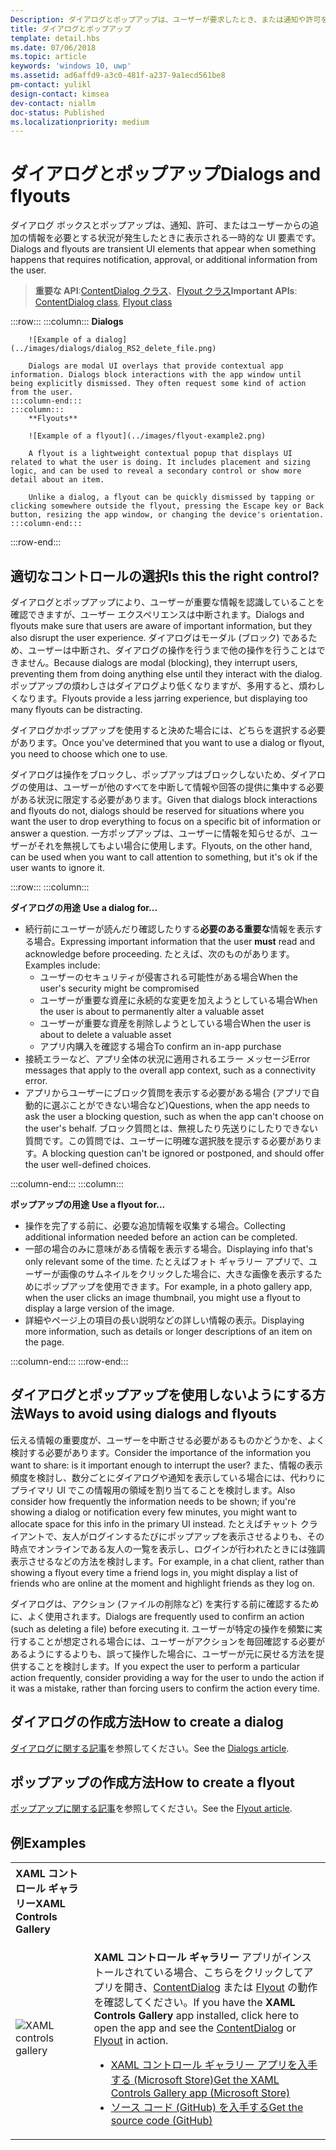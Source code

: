 ```yaml
---
Description: ダイアログとポップアップは、ユーザーが要求したとき、または通知や許可を必要とする状況が発生したときに表示される一時的な UI 要素です。
title: ダイアログとポップアップ
template: detail.hbs
ms.date: 07/06/2018
ms.topic: article
keywords: 'windows 10, uwp'
ms.assetid: ad6affd9-a3c0-481f-a237-9a1ecd561be8
pm-contact: yulikl
design-contact: kimsea
dev-contact: niallm
doc-status: Published
ms.localizationpriority: medium
---
```

# <a name="dialogs-and-flyouts"></a><span data-ttu-id="97996-104">ダイアログとポップアップ</span><span class="sxs-lookup"><span data-stu-id="97996-104">Dialogs and flyouts</span></span>



<span data-ttu-id="97996-105">ダイアログ ボックスとポップアップは、通知、許可、またはユーザーからの追加の情報を必要とする状況が発生したときに表示される一時的な UI 要素です。</span><span class="sxs-lookup"><span data-stu-id="97996-105">Dialogs and flyouts are transient UI elements that appear when something happens that requires notification, approval, or additional information from the user.</span></span>

> <span data-ttu-id="97996-106">**重要な API**:[ContentDialog クラス](/uwp/api/Windows.UI.Xaml.Controls.ContentDialog)、[Flyout クラス](/uwp/api/Windows.UI.Xaml.Controls.Flyout)</span><span class="sxs-lookup"><span data-stu-id="97996-106">**Important APIs**: [ContentDialog class](/uwp/api/Windows.UI.Xaml.Controls.ContentDialog), [Flyout class](/uwp/api/Windows.UI.Xaml.Controls.Flyout)</span></span>


:::row:::
    :::column:::
        **Dialogs**
        
        ![Example of a dialog](../images/dialogs/dialog_RS2_delete_file.png)

        Dialogs are modal UI overlays that provide contextual app information. Dialogs block interactions with the app window until being explicitly dismissed. They often request some kind of action from the user.
    :::column-end:::
    :::column::: 
        **Flyouts**

        ![Example of a flyout](../images/flyout-example2.png)

        A flyout is a lightweight contextual popup that displays UI related to what the user is doing. It includes placement and sizing logic, and can be used to reveal a secondary control or show more detail about an item.

        Unlike a dialog, a flyout can be quickly dismissed by tapping or clicking somewhere outside the flyout, pressing the Escape key or Back button, resizing the app window, or changing the device's orientation.
    :::column-end:::
:::row-end:::


## <a name="is-this-the-right-control"></a><span data-ttu-id="97996-107">適切なコントロールの選択</span><span class="sxs-lookup"><span data-stu-id="97996-107">Is this the right control?</span></span>

<span data-ttu-id="97996-108">ダイアログとポップアップにより、ユーザーが重要な情報を認識していることを確認できますが、ユーザー エクスペリエンスは中断されます。</span><span class="sxs-lookup"><span data-stu-id="97996-108">Dialogs and flyouts make sure that users are aware of important information, but they also disrupt the user experience.</span></span> <span data-ttu-id="97996-109">ダイアログはモーダル (ブロック) であるため、ユーザーは中断され、ダイアログの操作を行うまで他の操作を行うことはできません。</span><span class="sxs-lookup"><span data-stu-id="97996-109">Because dialogs are modal (blocking), they interrupt users, preventing them from doing anything else until they interact with the dialog.</span></span> <span data-ttu-id="97996-110">ポップアップの煩わしさはダイアログより低くなりますが、多用すると、煩わしくなります。</span><span class="sxs-lookup"><span data-stu-id="97996-110">Flyouts provide a less jarring experience, but displaying too many flyouts can be distracting.</span></span>

<span data-ttu-id="97996-111">ダイアログかポップアップを使用すると決めた場合には、どちらを選択する必要があります。</span><span class="sxs-lookup"><span data-stu-id="97996-111">Once you've determined that you want to use a dialog or flyout, you need to choose which one to use.</span></span>

<span data-ttu-id="97996-112">ダイアログは操作をブロックし、ポップアップはブロックしないため、ダイアログの使用は、ユーザーが他のすべてを中断して情報や回答の提供に集中する必要がある状況に限定する必要があります。</span><span class="sxs-lookup"><span data-stu-id="97996-112">Given that dialogs block interactions and flyouts do not, dialogs should be reserved for situations where you want the user to drop everything to focus on a specific bit of information or answer a question.</span></span> <span data-ttu-id="97996-113">一方ポップアップは、ユーザーに情報を知らせるが、ユーザーがそれを無視してもよい場合に使用します。</span><span class="sxs-lookup"><span data-stu-id="97996-113">Flyouts, on the other hand, can be used when you want to call attention to something, but it's ok if the user wants to ignore it.</span></span>

:::row:::
    :::column:::
   <p><span data-ttu-id="97996-114"><b>ダイアログの用途</b> </span><span class="sxs-lookup"><span data-stu-id="97996-114"><b>Use a dialog for...</b> </span></span><br/>
<ul>
<li><span data-ttu-id="97996-115">続行前にユーザーが読んだり確認したりする<b>必要のある重要な</b>情報を表示する場合。</span><span class="sxs-lookup"><span data-stu-id="97996-115">Expressing important information that the user <b>must</b> read and acknowledge before proceeding.</span></span> <span data-ttu-id="97996-116">たとえば、次のものがあります。</span><span class="sxs-lookup"><span data-stu-id="97996-116">Examples include:</span></span>
<ul>
  <li><span data-ttu-id="97996-117">ユーザーのセキュリティが侵害される可能性がある場合</span><span class="sxs-lookup"><span data-stu-id="97996-117">When the user's security might be compromised</span></span></li>
  <li><span data-ttu-id="97996-118">ユーザーが重要な資産に永続的な変更を加えようとしている場合</span><span class="sxs-lookup"><span data-stu-id="97996-118">When the user is about to permanently alter a valuable asset</span></span></li>
  <li><span data-ttu-id="97996-119">ユーザーが重要な資産を削除しようとしている場合</span><span class="sxs-lookup"><span data-stu-id="97996-119">When the user is about to delete a valuable asset</span></span></li>
  <li><span data-ttu-id="97996-120">アプリ内購入を確認する場合</span><span class="sxs-lookup"><span data-stu-id="97996-120">To confirm an in-app purchase</span></span></li>
</ul>

</li>
<li><span data-ttu-id="97996-121">接続エラーなど、アプリ全体の状況に適用されるエラー メッセージ</span><span class="sxs-lookup"><span data-stu-id="97996-121">Error messages that apply to the overall app context, such as a connectivity error.</span></span></li>
<li><span data-ttu-id="97996-122">アプリからユーザーにブロック質問を表示する必要がある場合 (アプリで自動的に選ぶことができない場合など)</span><span class="sxs-lookup"><span data-stu-id="97996-122">Questions, when the app needs to ask the user a blocking question, such as when the app can't choose on the user's behalf.</span></span> <span data-ttu-id="97996-123">ブロック質問とは、無視したり先送りにしたりできない質問です。この質問では、ユーザーに明確な選択肢を提示する必要があります。</span><span class="sxs-lookup"><span data-stu-id="97996-123">A blocking question can't be ignored or postponed, and should offer the user well-defined choices.</span></span></li>
</ul>
</p>
    :::column-end:::
    :::column:::
   <p><span data-ttu-id="97996-124"><b>ポップアップの用途</b> </span><span class="sxs-lookup"><span data-stu-id="97996-124"><b>Use a flyout for...</b> </span></span><br/>
<ul>
<li><span data-ttu-id="97996-125">操作を完了する前に、必要な追加情報を収集する場合。</span><span class="sxs-lookup"><span data-stu-id="97996-125">Collecting additional information needed before an action can be completed.</span></span></li>
<li><span data-ttu-id="97996-126">一部の場合のみに意味がある情報を表示する場合。</span><span class="sxs-lookup"><span data-stu-id="97996-126">Displaying info that's only relevant some of the time.</span></span> <span data-ttu-id="97996-127">たとえばフォト ギャラリー アプリで、ユーザーが画像のサムネイルをクリックした場合に、大きな画像を表示するためにポップアップを使用できます。</span><span class="sxs-lookup"><span data-stu-id="97996-127">For example, in a photo gallery app, when the user clicks an image thumbnail, you might use a flyout to display a large version of the image.</span></span></li>
<li><span data-ttu-id="97996-128">詳細やページ上の項目の長い説明などの詳しい情報の表示。</span><span class="sxs-lookup"><span data-stu-id="97996-128">Displaying more information, such as details or longer descriptions of an item on the page.</span></span></li>
</ul></p>
    :::column-end:::
:::row-end:::


## <a name="ways-to-avoid-using-dialogs-and-flyouts"></a><span data-ttu-id="97996-129">ダイアログとポップアップを使用しないようにする方法</span><span class="sxs-lookup"><span data-stu-id="97996-129">Ways to avoid using dialogs and flyouts</span></span>

<span data-ttu-id="97996-130">伝える情報の重要度が、ユーザーを中断させる必要があるものかどうかを、よく検討する必要があります。</span><span class="sxs-lookup"><span data-stu-id="97996-130">Consider the importance of the information you want to share: is it important enough to interrupt the user?</span></span> <span data-ttu-id="97996-131">また、情報の表示頻度を検討し、数分ごとにダイアログや通知を表示している場合には、代わりにプライマリ UI でこの情報用の領域を割り当てることを検討します。</span><span class="sxs-lookup"><span data-stu-id="97996-131">Also consider how frequently the information needs to be shown; if you're showing a dialog or notification every few minutes, you might want to allocate space for this info in the primary UI instead.</span></span> <span data-ttu-id="97996-132">たとえばチャット クライアントで、友人がログインするたびにポップアップを表示させるよりも、その時点でオンラインである友人の一覧を表示し、ログインが行われたときには強調表示させるなどの方法を検討します。</span><span class="sxs-lookup"><span data-stu-id="97996-132">For example, in a chat client, rather than showing a flyout every time a friend logs in, you might display a list of friends who are online at the moment and highlight friends as they log on.</span></span>

<span data-ttu-id="97996-133">ダイアログは、アクション (ファイルの削除など) を実行する前に確認するために、よく使用されます。</span><span class="sxs-lookup"><span data-stu-id="97996-133">Dialogs are frequently used to confirm an action (such as deleting a file) before executing it.</span></span> <span data-ttu-id="97996-134">ユーザーが特定の操作を頻繁に実行することが想定される場合には、ユーザーがアクションを毎回確認する必要があるようにするよりも、誤って操作した場合に、ユーザーが元に戻せる方法を提供することを検討します。</span><span class="sxs-lookup"><span data-stu-id="97996-134">If you expect the user to perform a particular action frequently, consider providing a way for the user to undo the action if it was a mistake, rather than forcing users to confirm the action every time.</span></span>

## <a name="how-to-create-a-dialog"></a><span data-ttu-id="97996-135">ダイアログの作成方法</span><span class="sxs-lookup"><span data-stu-id="97996-135">How to create a dialog</span></span>

<span data-ttu-id="97996-136">[ダイアログに関する記事](dialogs.md)を参照してください。</span><span class="sxs-lookup"><span data-stu-id="97996-136">See the [Dialogs article](dialogs.md).</span></span> 

## <a name="how-to-create-a-flyout"></a><span data-ttu-id="97996-137">ポップアップの作成方法</span><span class="sxs-lookup"><span data-stu-id="97996-137">How to create a flyout</span></span>

<span data-ttu-id="97996-138">[ポップアップに関する記事](flyouts.md)を参照してください。</span><span class="sxs-lookup"><span data-stu-id="97996-138">See the [Flyout article](flyouts.md).</span></span> 

## <a name="examples"></a><span data-ttu-id="97996-139">例</span><span class="sxs-lookup"><span data-stu-id="97996-139">Examples</span></span>

<table>
<th align="left"><span data-ttu-id="97996-140">XAML コントロール ギャラリー</span><span class="sxs-lookup"><span data-stu-id="97996-140">XAML Controls Gallery</span></span><th>
<tr>
<td><img src="../images/xaml-controls-gallery-sm.png" alt="XAML controls gallery"></img></td>
<td>
    <p><span data-ttu-id="97996-141"><strong style="font-weight: semi-bold">XAML コントロール ギャラリー</strong> アプリがインストールされている場合、こちらをクリックしてアプリを開き、<a href="xamlcontrolsgallery:/item/ContentDialog">ContentDialog</a> または <a href="xamlcontrolsgallery:/item/Flyout">Flyout</a> の動作を確認してください。</span><span class="sxs-lookup"><span data-stu-id="97996-141">If you have the <strong style="font-weight: semi-bold">XAML Controls Gallery</strong> app installed, click here to open the app and see the <a href="xamlcontrolsgallery:/item/ContentDialog">ContentDialog</a> or <a href="xamlcontrolsgallery:/item/Flyout">Flyout</a> in action.</span></span></p>
    <ul>
    <li><span data-ttu-id="97996-142"><a href="https://www.microsoft.com/store/productId/9MSVH128X2ZT">XAML コントロール ギャラリー アプリを入手する (Microsoft Store)</a></span><span class="sxs-lookup"><span data-stu-id="97996-142"><a href="https://www.microsoft.com/store/productId/9MSVH128X2ZT">Get the XAML Controls Gallery app (Microsoft Store)</a></span></span></li>
    <li><span data-ttu-id="97996-143"><a href="https://github.com/Microsoft/Xaml-Controls-Gallery">ソース コード (GitHub) を入手する</a></span><span class="sxs-lookup"><span data-stu-id="97996-143"><a href="https://github.com/Microsoft/Xaml-Controls-Gallery">Get the source code (GitHub)</a></span></span></li>
    </ul>
</td>
</tr>
</table>

